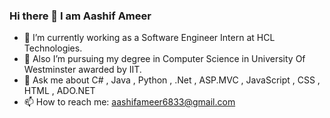 ### Hi there 👋 I am Aashif Ameer

- 🔭 I’m currently working as a Software Engineer Intern at HCL Technologies.
- 🌱 Also I’m pursuing my degree in Computer Science in University Of Westminster awarded by IIT.
- 💬 Ask me about C# , Java , Python , .Net , ASP.MVC , JavaScript , CSS , HTML , ADO.NET 
- 📫 How to reach me: aashifameer6833@gmail.com

